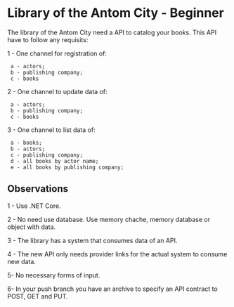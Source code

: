 # Library of the Antom City - Beginner

 The library of the Antom City need a API to catalog your books.
 This API have to follow any requisits:
 
 1 - One channel for registration of:
 
     a - actors;
     b - publishing company;
     c - books
 
 2 - One channel to update data of:
 
     a - actors;
     b - publishing company;
     c - books
   
 3 - One channel to list data of:
 
     a - books;
     b - actors;
     c - publishing company;
     d - all books by actor name;
     e - all books by publishing company;
   
   
 ## Observations
  
  
  1 - Use .NET Core.
  
  2 - No need use database. Use memory chache, memory database or object with data.
  
  3 - The library has a system that consumes data of an API.
  
  4 - The new API only needs provider links for the actual system to consume new data.
  
  5- No necessary forms of input.
  
  6- In your push branch you have an archive to specify an API contract to POST, GET and PUT.
